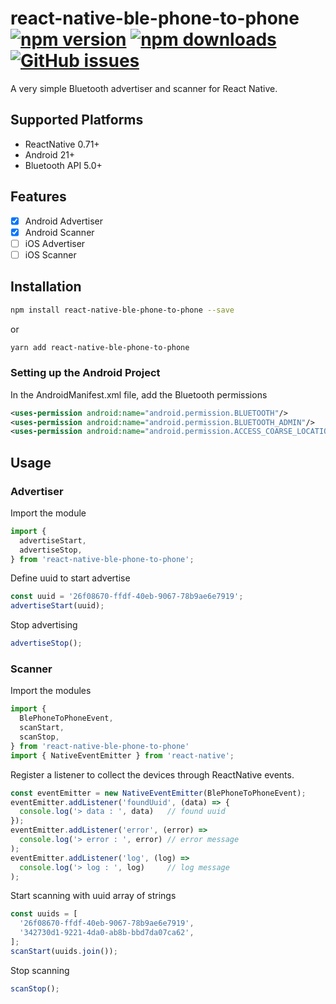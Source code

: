 # react-native-ble-phone-to-phone [![npm version](https://img.shields.io/npm/v/react-native-ble-phone-to-phone.svg?style=flat)](https://www.npmjs.com/package/react-native-ble-phone-to-phone) [![npm downloads](https://img.shields.io/npm/dm/react-native-ble-phone-to-phone.svg?style=flat)](https://www.npmjs.com/package/react-native-ble-phone-to-phone) [![GitHub issues](https://img.shields.io/github/issues/ujw0712/react-native-ble-phone-to-phone.svg?style=flat)](https://github.com/ujw0712/react-native-ble-phonet-phone/issues)

A very simple Bluetooth advertiser and scanner for React Native.

## Supported Platforms
- ReactNative 0.71+
- Android 21+
- Bluetooth API 5.0+

## Features

- [x] Android Advertiser
- [x] Android Scanner
- [ ] iOS Advertiser
- [ ] iOS Scanner

## Installation

```bash
npm install react-native-ble-phone-to-phone --save
```

or

```bash
yarn add react-native-ble-phone-to-phone
```

### Setting up the Android Project

In the AndroidManifest.xml file, add the Bluetooth permissions

```xml
<uses-permission android:name="android.permission.BLUETOOTH"/>
<uses-permission android:name="android.permission.BLUETOOTH_ADMIN"/>
<uses-permission android:name="android.permission.ACCESS_COARSE_LOCATION"/>
```

## Usage

### Advertiser

Import the module

```js
import {
  advertiseStart,
  advertiseStop,
} from 'react-native-ble-phone-to-phone';
```

Define uuid to start advertise

```js
const uuid = '26f08670-ffdf-40eb-9067-78b9ae6e7919';
advertiseStart(uuid);
```

Stop advertising

```js
advertiseStop();
```

### Scanner

Import the modules

```js
import {
  BlePhoneToPhoneEvent,
  scanStart,
  scanStop,
} from 'react-native-ble-phone-to-phone'
import { NativeEventEmitter } from 'react-native';
```

Register a listener to collect the devices through ReactNative events.

```js
const eventEmitter = new NativeEventEmitter(BlePhoneToPhoneEvent);
eventEmitter.addListener('foundUuid', (data) => {
  console.log('> data : ', data)   // found uuid
});
eventEmitter.addListener('error', (error) =>
  console.log('> error : ', error) // error message
);
eventEmitter.addListener('log', (log) =>
  console.log('> log : ', log)     // log message
);
```

Start scanning with uuid array of strings

```js
const uuids = [
  '26f08670-ffdf-40eb-9067-78b9ae6e7919',
  '342730d1-9221-4da0-ab8b-bbd7da07ca62',
];
scanStart(uuids.join());  
```

Stop scanning
```js
scanStop();
```
